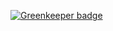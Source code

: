 

[![Greenkeeper badge](https://badges.greenkeeper.io/KnisterPeter/standard-tslint.svg)](https://greenkeeper.io/)